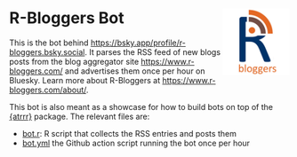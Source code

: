 # R-Bloggers Bot <img src="logo.png" align="right" height="120">

This is the bot behind <https://bsky.app/profile/r-bloggers.bsky.social>.
It parses the RSS feed of new blogs posts from the blog aggregator site https://www.r-bloggers.com/ and advertises them once per hour on Bluesky.
Learn more about R-Bloggers at <https://www.r-bloggers.com/about/>.

This bot is also meant as a showcase for how to build bots on top of the [{atrrr}](https://jbgruber.github.io/atrrr/) package.
The relevant files are:

- [bot.r](bot.r): R script that collects the RSS entries and posts them
- [bot.yml](.github/workflows/bot.yml) the Github action script running the bot once per hour
